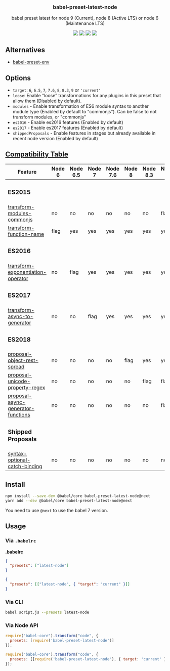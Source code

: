 <h3 align="center">
  babel-preset-latest-node
</h3>

<p align="center">
  babel preset latest for node 9 (Current), node 8 (Active LTS) or node 6 (Maintenance LTS)
</p>

<p align="center">
  <a href="https://npmjs.org/package/babel-preset-latest-node"><img src="https://img.shields.io/npm/v/babel-preset-latest-node.svg?style=flat-square"></a>
  <a href="https://circleci.com/gh/christophehurpeau/babel-preset-latest-node"><img src="https://img.shields.io/circleci/project/christophehurpeau/babel-preset-latest-node/master.svg?style=flat-square"></a>
  <a href="https://david-dm.org/christophehurpeau/babel-preset-latest-node"><img src="https://david-dm.org/christophehurpeau/babel-preset-latest-node.svg?style=flat-square"></a>
  <a href="https://dependencyci.com/github/christophehurpeau/babel-preset-latest-node"><img src="https://dependencyci.com/github/christophehurpeau/babel-preset-latest-node/badge?style=flat-square"></a>
</p>

## Alternatives

- [babel-preset-env](https://www.npmjs.com/package/babel-preset-env)

## Options

- `target`: `6`, `6.5`, `7`, `7.6`, `8`, `8.3`, `9` or `'current'`
- `loose`: Enable “loose” transformations for any plugins in this preset that allow them (Disabled by default).
- `modules` - Enable transformation of ES6 module syntax to another module type (Enabled by default to "commonjs"). Can be false to not transform modules, or "commonjs"
- `es2016` - Enable es2016 features (Enabled by default)
- `es2017` - Enable es2017 features (Enabled by default)
- `shippedProposals` - Enable features in stages but already available in recent node version (Enabled by default)

## [Compatibility Table](http://node.green/)


| Feature | Node 6 | Node 6.5 | Node 7 | Node 7.6 | Node 8 | Node 8.3 | Node 9 | Node 10 |
| ------- | ------ | -------- | ------ | -------- | ------ | -------- | ------ | ------- |
| <h3>ES2015</h3> ||||||
| [transform-modules-commonjs](https://www.npmjs.com/package/@babel/plugin-transform-modules-commonjs) | no | no | no | no | no | no | flag | flag |
| [transform-function-name](https://www.npmjs.com/package/@babel/plugin-transform-function-name) | flag | yes | yes | yes | yes | yes | yes | yes |
| <h3>ES2016</h3> ||||||
| [transform-exponentiation-operator](https://www.npmjs.com/package/@babel/plugin-transform-exponentiation-operator) | no | flag | yes | yes | yes | yes | yes | yes |
| <h3>ES2017</h3> ||||||
| [transform-async-to-generator](https://www.npmjs.com/package/@babel/transform-async-to-generator) | no | no | flag | yes | yes | yes | yes | yes |
| <h3>ES2018</h3> ||||||
| [proposal-object-rest-spread](https://www.npmjs.com/package/@babel/plugin-proposal-object-rest-spread) | no | no | no | no | flag | yes | yes | yes |     
| [proposal-unicode-property-regex](https://www.npmjs.com/package/@babel/plugin-proposal-unicode-property-regex) | no | no | no | no | no | flag | flag | yes |
| [proposal-async-generator-functions](https://www.npmjs.com/package/@babel/plugin-proposal-async-generator-functions) | no | no | no | no | no | no | flag | yes |
| <h3>Shipped Proposals</h3> ||||||
| [syntax-optional-catch-binding](https://www.npmjs.com/package/@babel/plugin-syntax-optional-catch-binding) | no | no | no | no | no | no | no | flag |

## Install

```bash
npm install --save-dev @babel/core babel-preset-latest-node@next
yarn add --dev @babel/core babel-preset-latest-node@next
```

You need to use `@next` to use the babel 7 version.

## Usage

### Via `.babelrc`

**.babelrc**

```json
{
  "presets": ["latest-node"]
}
```

```json
{
  "presets": [["latest-node", { "target": "current" }]]
}
```

### Via CLI

```sh
babel script.js --presets latest-node
```

### Via Node API

```javascript
require("babel-core").transform("code", {
  presets: [require('babel-preset-latest-node')]
});
```

```javascript
require("babel-core").transform("code", {
  presets: [[require('babel-preset-latest-node'), { target: 'current' }]]
});
```

